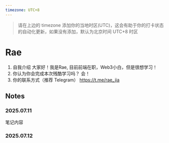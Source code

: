 ```yaml
---
timezone: UTC+8
---
```


> 请在上边的 timezone 添加你的当地时区(UTC)，这会有助于你的打卡状态的自动化更新，如果没有添加，默认为北京时间 UTC+8 时区


# Rae

1. 自我介绍
   大家好！我是Rae, 目前前端在职，Web3小白，但是很想学习！
3. 你认为你会完成本次残酷学习吗？
   会！
5. 你的联系方式（推荐 Telegram）
   https://t.me/rae_jia

## Notes

<!-- Content_START -->

### 2025.07.11

笔记内容

### 2025.07.12

<!-- Content_END -->
